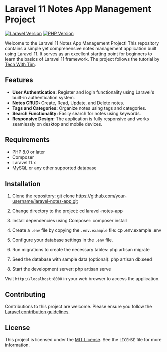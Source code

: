 # Laravel 11 Notes App Management Project

[![Laravel Version](https://img.shields.io/badge/Laravel-11.0-blue.svg)](https://laravel.com)
[![PHP Version](https://img.shields.io/badge/PHP-8.0%2B-green.svg)](https://php.net)

Welcome to the Laravel 11 Notes App Management Project! This repository contains a simple yet comprehensive notes management application built using Laravel 11. It serves as an excellent starting point for beginners to learn the basics of Laravel 11 framework. The project follows the tutorial by [Tech With Tim](https://www.youtube.com/watch?v=eUNWzJUvkCA).

## Features

-   **User Authentication:** Register and login functionality using Laravel's built-in authentication system.
-   **Notes CRUD:** Create, Read, Update, and Delete notes.
-   **Tags and Categories:** Organize notes using tags and categories.
-   **Search Functionality:** Easily search for notes using keywords.
-   **Responsive Design:** The application is fully responsive and works seamlessly on desktop and mobile devices.

## Requirements

-   PHP 8.0 or later
-   Composer
-   Laravel 11.x
-   MySQL or any other supported database

## Installation

1. Clone the repository:
   git clone https://github.com/your-username/laravel-notes-app.git

2. Change directory to the project:
   cd laravel-notes-app

3. Install dependencies using Composer:
   composer install

4. Create a `.env` file by copying the `.env.example` file:
   cp .env.example .env

5. Configure your database settings in the `.env` file.

6. Run migrations to create the necessary tables:
   php artisan migrate

7. Seed the database with sample data (optional):
   php artisan db:seed

8. Start the development server:
   php artisan serve

Visit `http://localhost:8000` in your web browser to access the application.

## Contributing

Contributions to this project are welcome. Please ensure you follow the [Laravel contribution guidelines](https://laravel.com/docs/contributions).

## License

This project is licensed under the [MIT License](https://opensource.org/licenses/MIT). See the `LICENSE` file for more information.

